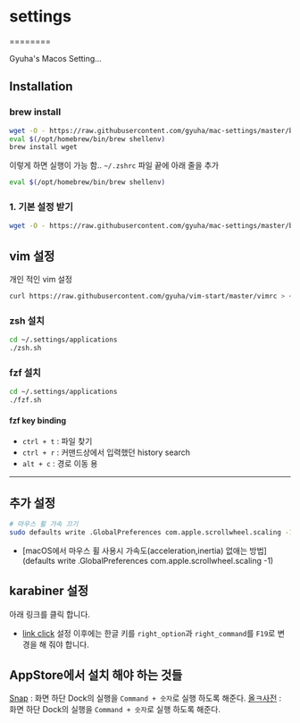 # settings
========

Gyuha's Macos Setting...

## Installation
### brew install
```bash
wget -O - https://raw.githubusercontent.com/gyuha/mac-settings/master/bootstrap.sh | bash
eval $(/opt/homebrew/bin/brew shellenv)
brew install wget
```
이렇게 하면 실행이 가능 함.. `~/.zshrc` 파일 끝에 아래 줄을 추가
```bash
eval $(/opt/homebrew/bin/brew shellenv)
```

### 1. 기본 설정 받기
```bash
wget -O - https://raw.githubusercontent.com/gyuha/mac-settings/master/bootstrap.sh | bash
```

## vim 설정
개인 적인 vim 설정
```bash
curl https://raw.githubusercontent.com/gyuha/vim-start/master/vimrc > ~/.vimrc
```

### zsh 설치
```bash
cd ~/.settings/applications
./zsh.sh
```

### fzf 설치
```bash
cd ~/.settings/applications
./fzf.sh
```
#### fzf key binding
- `ctrl + t` : 파일 찾기
- `ctrl + r` : 커맨드상에서 입력했던 history search
- `alt + c` : 경로 이동 용

-----

## 추가 설정
```bash
# 마우스 휠 가속 끄기
sudo defaults write .GlobalPreferences com.apple.scrollwheel.scaling -1
```

- [macOS에서 마우스 휠 사용시 가속도(acceleration,inertia) 없애는 방법](defaults write .GlobalPreferences com.apple.scrollwheel.scaling -1)

## karabiner 설정
아래 링크를 클릭 합니다.
- [link click](karabiner://karabiner/assets/complex_modifications/import?url=https://raw.githubusercontent.com/gyuha/karabiner-caplock-map/main/caplock.json)
설정 이후에는 한글 키를 `right_option`과 `right_command`를 `F19`로 변경을 해 줘야 합니다.

## AppStore에서 설치 해야 하는 것들
[Snap](https://apps.apple.com/kr/app/snap/id418073146?mt=12) : 화면 하단 Dock의 실행을 `Command + 숫자`로 실행 하도록 해준다.
[올ㅋ사전](https://apps.apple.com/kr/app/snap/id418073146?mt=12) : 화면 하단 Dock의 실행을 `Command + 숫자`로 실행 하도록 해준다.
